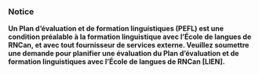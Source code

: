 ﻿### Notice
**Un Plan d’évaluation et de formation linguistiques (PEFL) est une condition préalable à la formation linguistique avec l’École de langues de RNCan, et avec tout fournisseur de services externe. Veuillez soumettre une demande pour planifier une évaluation du Plan d’évaluation et de formation linguistiques avec l’École de langues de RNCan [LIEN].**